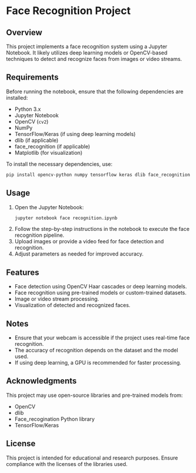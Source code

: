 # Face Recognition Project

## Overview

This project implements a face recognition system using a Jupyter Notebook. It likely utilizes deep learning models or OpenCV-based techniques to detect and recognize faces from images or video streams.

## Requirements

Before running the notebook, ensure that the following dependencies are installed:

- Python 3.x
- Jupyter Notebook
- OpenCV (`cv2`)
- NumPy
- TensorFlow/Keras (if using deep learning models)
- dlib (if applicable)
- face\_recognition (if applicable)
- Matplotlib (for visualization)

To install the necessary dependencies, use:

```bash
pip install opencv-python numpy tensorflow keras dlib face_recognition matplotlib
```

## Usage

1. Open the Jupyter Notebook:
   ```bash
   jupyter notebook face recognition.ipynb
   ```
2. Follow the step-by-step instructions in the notebook to execute the face recognition pipeline.
3. Upload images or provide a video feed for face detection and recognition.
4. Adjust parameters as needed for improved accuracy.

## Features

- Face detection using OpenCV Haar cascades or deep learning models.
- Face recognition using pre-trained models or custom-trained datasets.
- Image or video stream processing.
- Visualization of detected and recognized faces.

## Notes

- Ensure that your webcam is accessible if the project uses real-time face recognition.
- The accuracy of recognition depends on the dataset and the model used.
- If using deep learning, a GPU is recommended for faster processing.

## Acknowledgments

This project may use open-source libraries and pre-trained models from:

- OpenCV
- dlib
- Face\_recogination Python library
- TensorFlow/Keras

## License

This project is intended for educational and research purposes. Ensure compliance with the licenses of the libraries used.

